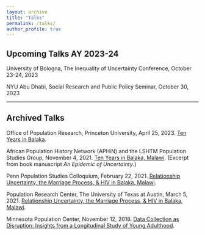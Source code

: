 ```yaml
---
layout: archive
title: "Talks"
permalink: /talks/
author_profile: true
---
```


## Upcoming Talks AY 2023-24

University of Bologna, The Inequality of Uncertainty Conference, October 23-24, 2023

NYU Abu Dhabi, Social Research and Public Policy Seminar, October 30, 2023

_____ 
## Archived Talks

Office of Population Research, Princeton University, April 25, 2023. <a href="https://www.youtube.com/watch?v=-a_xnHedUaY"> Ten Years in Balaka</a>.

African Population History Network (APHiN) and the LSHTM Population Studies Group, November 4, 2021. <a href="https://lshtm.cloud.panopto.eu/Panopto/Pages/Viewer.aspx?id=ef5fb518-6dce-4b2b-a723-adec0062f281">Ten Years in Balaka, Malawi</a>. (Excerpt from book manuscript _An Epidemic of Uncertainty_.)

Penn Population Studies Colloquium, February 22, 2021. <a href="https://www.youtube.com/watch?v=T4pYC-M9bF8&t=3188s">Relationship Uncertainty, the Marriage Process, & HIV in Balaka, Malawi</a>.

Population Research Center, The University of Texas at Austin, March 5, 2021. <a href="https://www.youtube.com/watch?v=T1-SyI00_0Q">Relationship Uncertainty, the Marriage Process, & HIV in Balaka, Malawi</a>.

Minnesota Population Center, November 12, 2018. <a href="https://www.youtube.com/watch?v=ezb13umtzdg&t=496s">Data Collection as Disruption: Insights from a Longitudinal Study of Young Adulthood</a>.